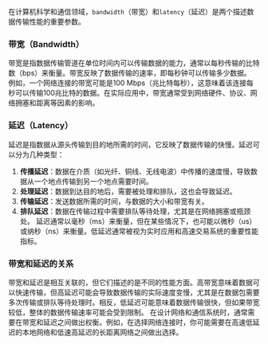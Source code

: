 在计算机科学和通信领域，`bandwidth`（带宽）和`latency`（延迟）是两个描述数据传输性能的重要参数。
### 带宽（Bandwidth）
带宽是指数据传输管道在单位时间内可以传输数据的能力，通常以每秒传输的比特数（bps）来衡量。带宽反映了数据传输的速率，即每秒钟可以传输多少数据。
例如，一个网络连接的带宽可能是100 Mbps（兆比特每秒），这意味着该连接每秒可以传输100兆比特的数据。在实际应用中，带宽通常受到网络硬件、协议、网络拥塞和距离等因素的影响。
### 延迟（Latency）
延迟是指数据从源头传输到目的地所需的时间，它反映了数据传输的快慢。延迟可以分为几种类型：
1. **传播延迟**：数据在介质（如光纤、铜线、无线电波）中传播的速度慢，导致数据从一个地点传输到另一个地点需要时间。
2. **处理延迟**：数据到达目的地后，需要被处理和排队，这也会导致延迟。
3. **传输延迟**：发送数据所需的时间，与数据的大小和带宽有关。
4. **排队延迟**：数据在传输过程中需要排队等待处理，尤其是在网络拥塞或瓶颈处。
延迟通常以毫秒（ms）来衡量，但在某些情况下，也可能以微秒（us）或纳秒（ns）来衡量。低延迟通常被视为实时应用和高速交易系统的重要性能指标。
### 带宽和延迟的关系
带宽和延迟是相互关联的，但它们描述的是不同的性能方面。高带宽意味着数据可以快速传输，但高延迟可能会导致数据传输的实际速度变慢，尤其是在数据包需要多次传输或排队等待处理时。相反，低延迟可能意味着数据传输很快，但如果带宽较低，整体的数据传输速率可能会受到限制。
在设计网络和通信系统时，通常需要在带宽和延迟之间做出权衡。例如，在选择网络连接时，你可能需要在高速低延迟的本地网络和低速高延迟的长距离网络之间做出选择。
